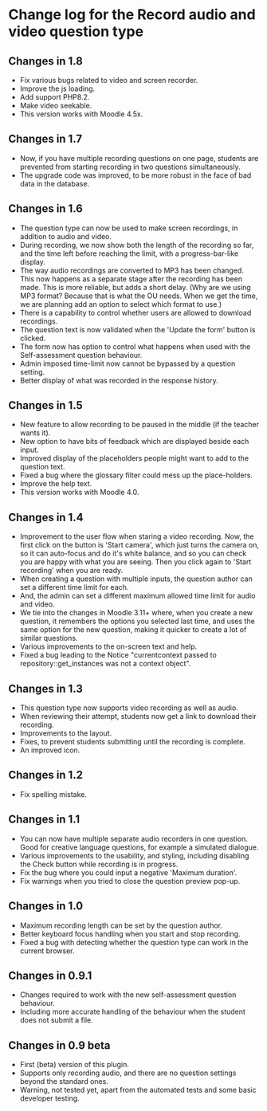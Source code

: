# Change log for the Record audio and video question type

## Changes in 1.8

* Fix various bugs related to video and screen recorder.
* Improve the js loading.
* Add support PHP8.2.
* Make video seekable.
* This version works with Moodle 4.5x.


## Changes in 1.7

* Now, if you have multiple recording questions on one page, students are prevented from
  starting recording in two questions simultaneously.
* The upgrade code was improved, to be more robust in the face of bad data in the database.


## Changes in 1.6

* The question type can now be used to make screen recordings, in addition to audio and video.
* During recording, we now show both the length of the recording so far, and the time left
  before reaching the limit, with a progress-bar-like display.
* The way audio recordings are converted to MP3 has been changed. This now happens as a
  separate stage after the recording has been made. This is more reliable, but adds a short delay.
  (Why are we using MP3 format? Because that is what the OU needs. When we get the time,
  we are planning add an option to select which format to use.)
* There is a capability to control whether users are allowed to download recordings.
* The question text is now validated when the 'Update the form' button is clicked.
* The form now has option to control what happens when used with the Self-assessment question behaviour.
* Admin imposed time-limit now cannot be bypassed by a question setting.
* Better display of what was recorded in the response history.


## Changes in 1.5

* New feature to allow recording to be paused in the middle (if the teacher wants it).
* New option to have bits of feedback which are displayed beside each input.
* Improved display of the placeholders people might want to add to the question text.
* Fixed a bug where the glossary filter could mess up the place-holders.
* Improve the help text.
* This version works with Moodle 4.0.


## Changes in 1.4

* Improvement to the user flow when staring a video recording. Now, the first click on the button is
  'Start camera', which just turns the camera on, so it can auto-focus and do it's white balance, and so you
  can check you are happy with what you are seeing. Then you click again to 'Start recording' when you are ready.
* When creating a question with multiple inputs, the question author can set a different time limit for each.
* And, the admin can set a different maximum allowed time limit for audio and video.
* We tie into the changes in Moodle 3.11+ where, when you create a new question, it remembers the options you
  selected last time, and uses the same option for the new question, making it quicker to create a lot of
  similar questions.
* Various improvements to the on-screen text and help.
* Fixed a bug leading to the Notice "currentcontext passed to repository::get_instances was not a context object".


## Changes in 1.3

* This question type now supports video recording as well as audio.
* When reviewing their attempt, students now get a link to download their recording.
* Improvements to the layout.
* Fixes, to prevent students submitting until the recording is complete.
* An improved icon.


## Changes in 1.2

* Fix spelling mistake.


## Changes in 1.1

* You can now have multiple separate audio recorders in one
  question. Good for creative language questions, for example
  a simulated dialogue.
* Various improvements to the usability, and styling, including
  disabling the Check button while recording is in progress.
* Fix the bug where you could input a negative 'Maximum duration'.
* Fix warnings when you tried to close the question preview pop-up.


## Changes in 1.0

* Maximum recording length can be set by the question author.
* Better keyboard focus handling when you start and stop recording.
* Fixed a bug with detecting whether the question type can work in the current browser.


## Changes in 0.9.1

* Changes required to work with the new self-assessment question behaviour.
* Including more accurate handling of the behaviour when the student does not submit a file.


## Changes in 0.9 beta

* First (beta) version of this plugin.
* Supports only recording audio, and there are no question settings
  beyond the standard ones.
* Warning, not tested yet, apart from the automated tests and some basic
  developer testing.

